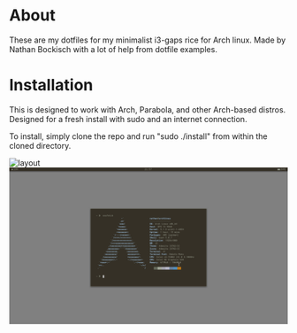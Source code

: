 # About
These are my dotfiles for my minimalist i3-gaps rice for Arch linux. Made by Nathan Bockisch with a lot of help from dotfile examples.

# Installation
This is designed to work with Arch, Parabola, and other Arch-based distros. Designed for a fresh install with sudo and an internet connection.

To install, simply clone the repo and run "sudo ./install" from within the cloned directory.

![layout](img/layout,png)
![neofetch](img/neofetch.png)
